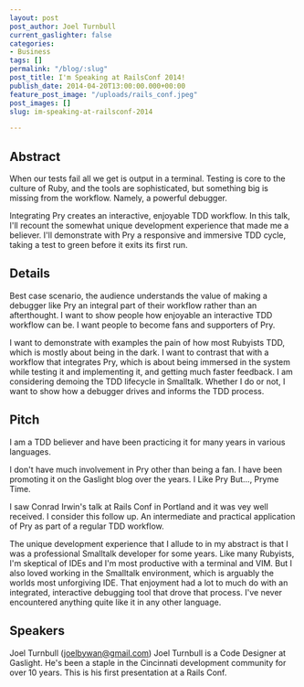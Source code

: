```yaml
---
layout: post
post_author: Joel Turnbull
current_gaslighter: false
categories:
- Business
tags: []
permalink: "/blog/:slug"
post_title: I'm Speaking at RailsConf 2014!
publish_date: 2014-04-20T13:00:00.000+00:00
feature_post_image: "/uploads/rails_conf.jpeg"
post_images: []
slug: im-speaking-at-railsconf-2014

---
```

## Abstract 
When our tests fail all we get is output in a terminal. Testing is core to the culture of Ruby, and the tools are sophisticated, but something big is missing from the workflow. Namely, a powerful debugger.

Integrating Pry creates an interactive, enjoyable TDD workflow. In this talk, I'll recount the somewhat unique development experience that made me a believer. I'll demonstrate with Pry a responsive and immersive TDD cycle, taking a test to green before it exits its first run.

## Details
Best case scenario, the audience understands the value of making a debugger like Pry an integral part of their workflow rather than an afterthought. I want to show people how enjoyable an interactive TDD workflow can be. I want people to become fans and supporters of Pry.

I want to demonstrate with examples the pain of how most Rubyists TDD, which is mostly about being in the dark. I want to contrast that with a workflow that integrates Pry, which is about being immersed in the system while testing it and implementing it, and getting much faster feedback. I am considering demoing the TDD lifecycle in Smalltalk. Whether I do or not, I want to show how a debugger drives and informs the TDD process.

## Pitch
I am a TDD believer and have been practicing it for many years in various languages.

I don't have much involvement in Pry other than being a fan. I have been promoting it on the Gaslight blog over the years. I Like Pry But..., Pryme Time.

I saw Conrad Irwin's talk at Rails Conf in Portland and it was vey well received. I consider this follow up. An intermediate and practical application of Pry as part of a regular TDD workflow.

The unique development experience that I allude to in my abstract is that I was a professional Smalltalk developer for some years. Like many Rubyists, I'm skeptical of IDEs and I'm most productive with a terminal and VIM. But I also loved working in the Smalltalk environment, which is arguably the worlds most unforgiving IDE. That enjoyment had a lot to much do with an integrated, interactive debugging tool that drove that process. I've never encountered anything quite like it in any other language.

## Speakers
Joel Turnbull (joelbywan@gmail.com)
Joel Turnbull is a Code Designer at Gaslight. He's been a staple in the Cincinnati development community for over 10 years. This is his first presentation at a Rails Conf.